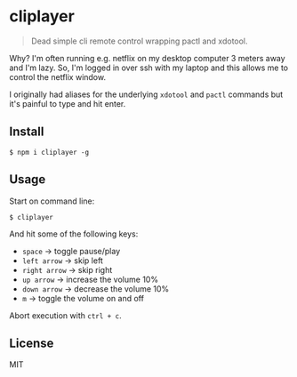 # cliplayer

> Dead simple cli remote control wrapping pactl and xdotool.

Why? I'm often running e.g. netflix on my desktop computer 3 meters away and I'm lazy. So, I'm logged in over ssh with my laptop and this allows me to control the netflix window.

I originally had aliases for the underlying `xdotool` and `pactl` commands but it's painful to type and hit enter.

## Install

```
$ npm i cliplayer -g
```

## Usage

Start on command line:

```
$ cliplayer
```

And hit some of the following keys:

* `space` -> toggle pause/play
* `left arrow` -> skip left
* `right arrow` -> skip right
* `up arrow` -> increase the volume 10%
* `down arrow` -> decrease the volume 10%
* `m` -> toggle the volume on and off

Abort execution with `ctrl + c`.

## License

MIT
